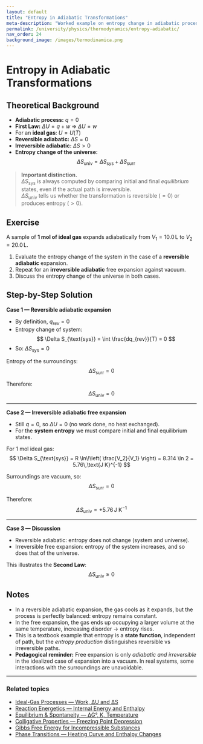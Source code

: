 ```yaml
---
layout: default
title: "Entropy in Adiabatic Transformations"
meta-description: "Worked example on entropy change in adiabatic processes, with theoretical recalls and full step-by-step solution."
permalink: /university/physics/thermodynamics/entropy-adiabatic/
nav_order: 24
background_image: /images/termodinamica.png
---
```


# Entropy in Adiabatic Transformations

<div class="content-box">

## Theoretical Background

- **Adiabatic process:** $q = 0$  
- **First Law:** $\Delta U = q + w \;\Rightarrow\; \Delta U = w$  
- For an **ideal gas**: $U = U(T)$  
- **Reversible adiabatic:** $\Delta S = 0$  
- **Irreversible adiabatic:** $\Delta S > 0$  
- **Entropy change of the universe:**  
  $$
  \Delta S_{\text{univ}} = \Delta S_{\text{sys}} + \Delta S_{\text{surr}}
  $$

> **Important distinction.**  
> $\Delta S_{\text{sys}}$ is always computed by comparing initial and final *equilibrium* states, even if the actual path is irreversible.  
> $\Delta S_{\text{univ}}$ tells us whether the transformation is reversible ($=0$) or produces entropy ($>0$).

</div>

<div class="content-box">

## Exercise

A sample of **1 mol of ideal gas** expands adiabatically from $V_1 = 10.0\,\text{L}$ to $V_2 = 20.0\,\text{L}$.  

1. Evaluate the entropy change of the system in the case of a **reversible adiabatic** expansion.  
2. Repeat for an **irreversible adiabatic** free expansion against vacuum.  
3. Discuss the entropy change of the universe in both cases.

</div>

<div class="content-box">

## Step-by-Step Solution

**Case 1 — Reversible adiabatic expansion**  
- By definition, $q_{rev} = 0$  
- Entropy change of system:
  $$
  \Delta S_{\text{sys}} = \int \frac{dq_{rev}}{T} = 0
  $$
- So: $\Delta S_{\text{sys}} = 0$  

Entropy of the surroundings:  
$$
\Delta S_{\text{surr}} = 0
$$

Therefore:  
$$
\Delta S_{\text{univ}} = 0
$$

---

**Case 2 — Irreversible adiabatic free expansion**  
- Still $q = 0$, so $\Delta U = 0$ (no work done, no heat exchanged).  
- For the **system entropy** we must compare initial and final equilibrium states.  

For 1 mol ideal gas:
$$
\Delta S_{\text{sys}} = R \ln\!\left( \frac{V_2}{V_1} \right) = 8.314 \ln 2 = 5.76\,\text{J K}^{-1}
$$

Surroundings are vacuum, so:  
$$
\Delta S_{\text{surr}} = 0
$$

Therefore:  
$$
\Delta S_{\text{univ}} = +5.76\,\text{J K}^{-1}
$$

---

**Case 3 — Discussion**  
- Reversible adiabatic: entropy does not change (system and universe).  
- Irreversible free expansion: entropy of the system increases, and so does that of the universe.  

This illustrates the **Second Law**:  
$$
\Delta S_{\text{univ}} \ge 0
$$

</div>

<div class="content-box">

## Notes

- In a reversible adiabatic expansion, the gas cools as it expands, but the process is perfectly balanced: entropy remains constant.  
- In the free expansion, the gas ends up occupying a larger volume at the same temperature, increasing disorder → entropy rises.  
- This is a textbook example that entropy is a **state function**, independent of path, but the *entropy production* distinguishes reversible vs irreversible paths.  
- **Pedagogical reminder:** Free expansion is only *adiabatic and irreversible* in the idealized case of expansion into a vacuum. In real systems, some interactions with the surroundings are unavoidable.

</div>

---

### Related topics  
- [Ideal-Gas Processes — Work, ΔU and ΔS](/university/physics/thermodynamics/ideal-gas-processes/)  
- [Reaction Energetics — Internal Energy and Enthalpy](/university/physics/thermodynamics/reaction-energetics/)  
- [Equilibrium & Spontaneity — ΔG°, K, Temperature](/university/physics/thermodynamics/equilibrium-and-spontaneity/)  
- [Colligative Properties — Freezing Point Depression](/university/physics/thermodynamics/colligative-freezing/)  
- [Gibbs Free Energy for Incompressible Substances](/university/physics/thermodynamics/gibbs-incompressible/)  
- [Phase Transitions — Heating Curve and Enthalpy Changes](/university/physics/thermodynamics/phase-transitions/)  
